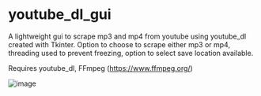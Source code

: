 # youtube_dl_gui
A lightweight gui to scrape mp3 and mp4 from youtube using youtube_dl created with Tkinter. Option to choose to scrape either mp3 or mp4, threading used to prevent freezing, option to select save location available.

Requires youtube_dl, FFmpeg (https://www.ffmpeg.org/)



![image](https://user-images.githubusercontent.com/73283478/141522628-5daca7cc-cc36-4f88-9b2a-932e0c0d69ec.png)

